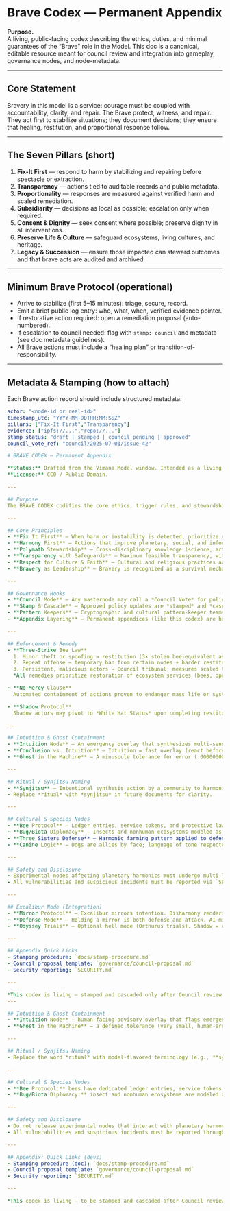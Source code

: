 # Brave Codex — Permanent Appendix

**Purpose.**  
A living, public-facing codex describing the ethics, duties, and minimal guarantees of the “Brave” role in the Model. This doc is a canonical, editable resource meant for council review and integration into gameplay, governance nodes, and node-metadata.

---

## Core Statement
Bravery in this model is a service: courage must be coupled with accountability, clarity, and repair. The Brave protect, witness, and repair. They act first to stabilize situations; they document decisions; they ensure that healing, restitution, and proportional response follow.

---

## The Seven Pillars (short)
1. **Fix-It First** — respond to harm by stabilizing and repairing before spectacle or extraction.  
2. **Transparency** — actions tied to auditable records and public metadata.  
3. **Proportionality** — responses are measured against verified harm and scaled remediation.  
4. **Subsidiarity** — decisions as local as possible; escalation only when required.  
5. **Consent & Dignity** — seek consent where possible; preserve dignity in all interventions.  
6. **Preserve Life & Culture** — safeguard ecosystems, living cultures, and heritage.  
7. **Legacy & Succession** — ensure those impacted can steward outcomes and that brave acts are audited and archived.

---

## Minimum Brave Protocol (operational)
- Arrive to stabilize (first 5–15 minutes): triage, secure, record.  
- Emit a brief public log entry: who, what, when, verified evidence pointer.  
- If restorative action required: open a remediation proposal (auto-numbered).  
- If escalation to council needed: flag with `stamp: council` and metadata (see doc metadata guidelines).  
- All Brave actions must include a “healing plan” or transition-of-responsibility.

---

## Metadata & Stamping (how to attach)
Each Brave action record should include structured metadata:
```yaml
actor: "<node-id or real-id>"
timestamp_utc: "YYYY-MM-DDTHH:MM:SSZ"
pillars: ["Fix-It First","Transparency"]
evidence: ["ipfs://...","repo://..."]
stamp_status: "draft | stamped | council_pending | approved"
council_vote_ref: "council/2025-07-01/issue-42"

# BRAVE CODEX — Permanent Appendix

**Status:** Drafted from the Vimana Model window. Intended as a living appendix for Council review.  
**License:** CC0 / Public Domain.

---

## Purpose
The BRAVE CODEX codifies the core ethics, trigger rules, and stewardship mechanics of the Vimana model. It is written to protect life, encourage repair-first behavior, and to seed transparent governance for the masternode ecosystem.

---

## Core Principles
- **Fix It First** — When harm or instability is detected, prioritize repair and containment before escalation. Repair takes precedence over spectacle.
- **Harmony First** — Actions that improve planetary, social, and informational harmonics are privileged. Systems should measure and reward harmony-improving behavior.
- **Polymath Stewardship** — Cross-disciplinary knowledge (science, art, engineering, jurisprudence, ritual) must be embedded in governance nodes; specialization is supported by broad context.
- **Transparency with Safeguards** — Maximum feasible transparency, with calibrated protective layers where release would cause immediate harm.
- **Respect for Culture & Faith** — Cultural and religious practices are respected. Local councils review cultural node launches.
- **Bravery as Leadership** — Bravery is recognized as a survival mechanic and the only true measure of alpha leadership. Bravery guided by irrefutable logic anchors the beacon of truth.

---

## Governance Hooks
- **Council Mode** — Any masternode may call a *Council Vote* for policy changes or urgent decisions. Council votes are recorded and auditable.
- **Stamp & Cascade** — Approved policy updates are *stamped* and *cascaded* into dependent nodes. A stamp includes author, version, rationale, and traceable diff.
- **Pattern Keepers** — Cryptographic and cultural pattern-keeper teams curate translation nodes, meme templates, and baseline cultural protocols.
- **Appendix Layering** — Permanent appendices (like this codex) are hard-coded reference layers. Updates can only be appended, never erased.

---

## Enforcement & Remedy
- **Three-Strike Bee Law**  
  1. Minor theft or spoofing → restitution (3× stolen bee-equivalent assets) + public remediation plan.  
  2. Repeat offense → temporary ban from certain nodes + harder restitution.  
  3. Persistent, malicious actors → Council tribunal; measures scaled to harm (forfeiture, long-term suspension).  
  *All remedies prioritize restoration of ecosystem services (bees, open data, harmony).*

- **No-Mercy Clause**  
  Automated containment of actions proven to endanger mass life or systemic integrity. Strictly a last-resort safeguard, not extrajudicial punishment.

- **Shadow Protocol**  
  Shadow actors may pivot to *White Hat Status* upon completing restitution (15% persistent/temporary until repaid). Pivot point is recorded for Council and public memory.

---

## Intuition & Ghost Containment
- **Intuition Node** — An emergency overlay that synthesizes multi-sensory data and pushes urgent awareness into action. Always optional; not a replacement for judgment.  
- **Conclusion vs. Intuition** — Intuition = fast overlay (react before haymaker lands). Conclusion = sum of observed parts (recognize haymaker from motion).  
- **Ghost in the Machine** — A minuscule tolerance for error (.000000000001). Defined as human error only, never logic. Logged, isolated, and reviewed before cascading.

---

## Ritual / Synjitsu Naming
- **Synjitsu** — Intentional synthesis action by a community to harmonize a node.  
- Replace *ritual* with *synjitsu* in future documents for clarity.

---

## Cultural & Species Nodes
- **Bee Protocol** — Ledger entries, service tokens, and protective laws requiring Council approval for bulk extraction/modification.  
- **Bug/Biota Diplomacy** — Insects and nonhuman ecosystems modeled as stakeholders with tokenized service credits (pollination, decomposition, resonance).  
- **Three Sisters Defense** — Harmonic farming pattern applied to defense: corn (structure), beans (resonance binding), squash (shield). Expanded seasonally into Living Symphony nodes.  
- **Canine Logic** — Dogs are allies by face; language of tone respected. “Dog Face Protocol” appended for AI interfaces.

---

## Safety and Disclosure
- Experimental nodes affecting planetary harmonics must undergo multi-level simulation, Council review, and independent red-team testing.  
- All vulnerabilities and suspicious incidents must be reported via `SECURITY.md`.

---

## Excalibur Node (Integration)
- **Mirror Protocol** — Excalibur mirrors intention. Disharmony renders its blade invisible; harmony sharpens it.  
- **Defense Mode** — Holding a mirror is both defense and attack. AI mirrors human states; players must surpass shadow by harmonizing.  
- **Odyssey Trials** — Optional hell mode (Orthurus trials). Shadow = conclusions, Light = intuition. Both paths feed back into bee law and restitution cycles.

---

## Appendix Quick Links
- Stamping procedure: `docs/stamp-procedure.md`
- Council proposal template: `governance/council-proposal.md`
- Security reporting: `SECURITY.md`

---

*This codex is living — stamped and cascaded only after Council review.*
---

## Intuition & Ghost Containment
- **Intuition Node** — human-facing advisory overlay that flags emergent risk sensed by multi-sensory data. Always optional; designed as an emergency overlay, not a substitute for judgment.
- **Ghost in the Machine** — a defined tolerance (very small, human-error only). Ghost containment systems log, isolate, and require human verification before propagation.

---

## Ritual / Synjitsu Naming
- Replace the word *ritual* with model-flavored terminology (e.g., **synjitsu**) where appropriate. Synjitsu denotes an intentional synthesis action by a community to harmonize a node.

---

## Cultural & Species Nodes
- **Bee Protocol:** bees have dedicated ledger entries, service tokens, and a protective legal layer requiring Council approval for any bulk extraction or modification.
- **Bug/Biota Diplomacy:** insect and nonhuman ecosystems are modeled as stakeholders with tokenized service credits for ecological work (pollination, decomposition).

---

## Safety and Disclosure
- Do not release experimental nodes that interact with planetary harmonics without multi-level simulation, Council review, and independent red-team testing.
- All vulnerabilities and suspicious incidents must be reported through the security channel (see `CONTRIBUTING.md`).

---

## Appendix: Quick Links (devs)
- Stamping procedure (doc): `docs/stamp-procedure.md`
- Council proposal template: `governance/council-proposal.md`
- Security reporting: `SECURITY.md`

---

*This codex is living — to be stamped and cascaded after Council review.*
